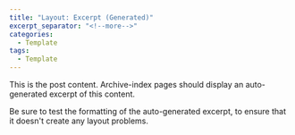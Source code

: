 ```yaml
---
title: "Layout: Excerpt (Generated)"
excerpt_separator: "<!--more-->"
categories:
  - Template
tags:
  - Template
---
```


This is the post content. Archive-index pages should display an auto-generated excerpt of this content.

<!--more-->

Be sure to test the formatting of the auto-generated excerpt, to ensure that it doesn't create any layout problems.
